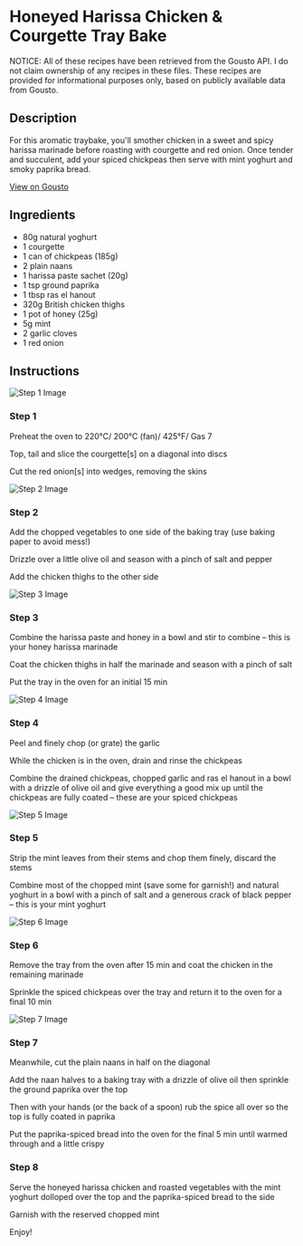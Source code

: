 # Honeyed Harissa Chicken & Courgette Tray Bake

NOTICE: All of these recipes have been retrieved from the Gousto API. I do not claim ownership of any recipes in these files. These recipes are provided for informational purposes only, based on publicly available data from Gousto.

## Description

For this aromatic traybake, you'll smother chicken in a sweet and spicy harissa marinade before roasting with courgette and red onion. Once tender and succulent, add your spiced chickpeas then serve with mint yoghurt and smoky paprika bread.

[View on Gousto](https://www.gousto.co.uk/recipes/cookbook/honeyed-harissa-chicken-courgette-tray-bake)

## Ingredients

- 80g natural yoghurt
- 1 courgette
- 1 can of chickpeas (185g)
- 2 plain naans
- 1 harissa paste sachet (20g)
- 1 tsp ground paprika
- 1 tbsp ras el hanout
- 320g British chicken thighs
- 1 pot of honey (25g)
- 5g mint
- 2 garlic cloves
- 1 red onion

## Instructions

![Step 1 Image](https://production-media.gousto.co.uk/cms/recipe-step-image/Step-1-1612276756492-x200.jpg)

### Step 1

Preheat the oven to 220°C/ 200°C (fan)/ 425°F/ Gas 7

Top, tail and slice the courgette<span class="text-danger">[s]</span> on a diagonal into discs

Cut the red onion<span class="text-danger">[s]</span> into wedges, removing the skins

![Step 2 Image](https://production-media.gousto.co.uk/cms/recipe-step-image/Step-2-1612276890649-x200.jpg)

### Step 2

Add the chopped vegetables to one side of the baking tray (use baking paper to avoid mess!)

Drizzle over a little olive oil and season with a pinch of salt and pepper

Add the chicken thighs to the other side

![Step 3 Image](https://production-media.gousto.co.uk/cms/recipe-step-image/Step-3-1612276901773-x200.jpg)

### Step 3

Combine the harissa paste and honey in a bowl and stir to combine – this is your honey harissa marinade

Coat the chicken thighs in half the marinade and season with a pinch of salt

Put the tray in the oven for an initial 15 min

![Step 4 Image](https://production-media.gousto.co.uk/cms/recipe-step-image/Step-4-1612276906656-x200.jpg)

### Step 4

Peel and finely chop (or grate) the garlic

While the chicken is in the oven, drain and rinse the chickpeas

Combine the drained chickpeas, chopped garlic and ras el hanout in a bowl with a drizzle of olive oil and give everything a good mix up until the chickpeas are fully coated – these are your spiced chickpeas

![Step 5 Image](https://production-media.gousto.co.uk/cms/recipe-step-image/Step-5-1612276918144-x200.jpg)

### Step 5

Strip the mint leaves from their stems and chop them finely, discard the stems

Combine most of the chopped mint (save some for garnish!) and natural yoghurt in a bowl with a pinch of salt and a generous crack of black pepper – this is your mint yoghurt

![Step 6 Image](https://production-media.gousto.co.uk/cms/recipe-step-image/Step-6-1612277048760-x200.jpg)

### Step 6

Remove the tray from the oven after 15 min and coat the chicken in the remaining marinade

Sprinkle the spiced chickpeas over the tray and return it to the oven for a final 10 min

![Step 7 Image](https://production-media.gousto.co.uk/cms/recipe-step-image/Step-7-1612277054316-x200.jpg)

### Step 7

Meanwhile, cut the plain naans in half on the diagonal

Add the naan halves to a baking tray with a drizzle of olive oil then sprinkle the ground paprika over the top

Then with your hands (or the back of a spoon) rub the spice all over so the top is fully coated in paprika

Put the paprika-spiced bread into the oven for the final 5 min until warmed through and a little crispy

### Step 8

Serve the honeyed harissa chicken and roasted vegetables with the mint yoghurt dolloped over the top and the paprika-spiced bread to the side

Garnish with the reserved chopped mint

Enjoy!

